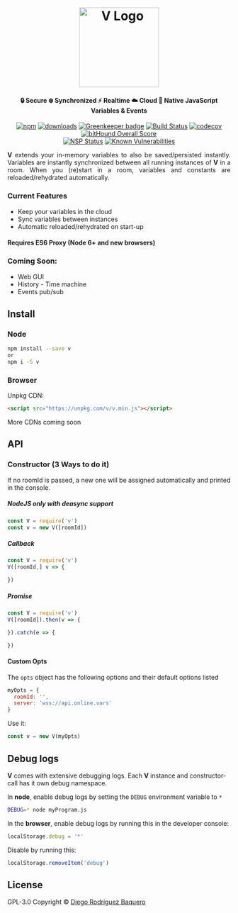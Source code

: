 <h1 align="center">
  <a href="https://vars.online"><img src="https://vars.online/logo.svg" alt="V Logo" width="180" /></a>
  <br>
</h1>
<h4 align="center">🔒 Secure ❄️ Synchronized ⚡️ Realtime ☁️ Cloud 🌈 Native JavaScript Variables &amp; Events</h4>

<p align="center"><a href="https://npmjs.org/package/v"><img src="https://img.shields.io/npm/v/v.svg" alt="npm" /></a> <a href="https://npmjs.org/package/v"><img src="https://img.shields.io/npm/dm/v.svg" alt="downloads" /></a> <a href="https://greenkeeper.io/"><img src="https://badges.greenkeeper.io/DiegoRBaquero/v.svg?token=a422ad2d4e68470f999284e20bc6a0f1936468ebfcb74c157a65c2a54037e0d2" alt="Greenkeeper badge" /></a> 
<a href="https://travis-ci.org/DiegoRBaquero/V"><img src="https://travis-ci.org/DiegoRBaquero/V.svg?branch=master" alt="Build Status" /></a> <a href="https://codecov.io/gh/DiegoRBaquero/V"><img src="https://codecov.io/gh/DiegoRBaquero/V/branch/master/graph/badge.svg" alt="codecov" /></a> <a href="https://www.bithound.io/github/DiegoRBaquero/V"><img src="https://www.bithound.io/github/DiegoRBaquero/V/badges/score.svg" alt="bitHound Overall Score"></a><br> <a href="https://nodesecurity.io/orgs/diegorbaquero/projects/fe10e154-1166-4afd-8ee8-26a395b2a04c"><img src="https://nodesecurity.io/orgs/diegorbaquero/projects/fe10e154-1166-4afd-8ee8-26a395b2a04c/badge" alt="NSP Status"></a> <a href="https://snyk.io/test/github/diegorbaquero/v"><img src="https://snyk.io/test/github/diegorbaquero/v/badge.svg" alt="Known Vulnerabilities" data-canonical-src="https://snyk.io/test/github/diegorbaquero/v" style="max-width:100%;"></a></p>

<p align="justify"><strong>V</strong> extends your in-memory variables to also be saved/persisted instantly. Variables are instantly synchronized between all running instances of <strong>V</strong> in a room. When you (re)start in a room, variables and constants are reloaded/rehydrated automatically.</p>

### Current Features
- Keep your variables in the cloud
- Sync variables between instances
- Automatic reloaded/rehydrated on start-up

#### Requires ES6 Proxy (Node 6+ and new browsers)

### Coming Soon:
- Web GUI
- History - Time machine
- Events pub/sub

## Install

### Node
```sh
npm install --save v
or
npm i -S v
```

### Browser
Unpkg CDN:
```html
<script src="https://unpkg.com/v/v.min.js"></script>
```

More CDNs coming soon

## API

### Constructor (3 Ways to do it)

If no roomId is passed, a new one will be assigned automatically and printed in the console.

##### NodeJS only with deasync support
```js
const V = require('v')
const v = new V([roomId])
```

##### Callback
```js
const V = require('v')
V([roomId,] v => {

})
```

##### Promise
```js
const V = require('v')
V([roomId]).then(v => {

}).catch(e => {

})
```

#### Custom Opts

The `opts` object has the following options and their default options listed
```js
myOpts = {
  roomId: '',
  server: 'wss://api.online.vars'
}
```

Use it:
```js
const v = new V(myOpts)
```

## Debug logs

**V** comes with extensive debugging logs. Each **V** instance and constructor-call has it own debug namespace.

In **node**, enable debug logs by setting the `DEBUG` environment variable to `*`

```bash
DEBUG=* node myProgram.js
```

In the **browser**, enable debug logs by running this in the developer console:

```js
localStorage.debug = '*'
```

Disable by running this:

```js
localStorage.removeItem('debug')
```

## License
GPL-3.0 Copyright © [Diego Rodríguez Baquero](https://diegorbaquero.com)
